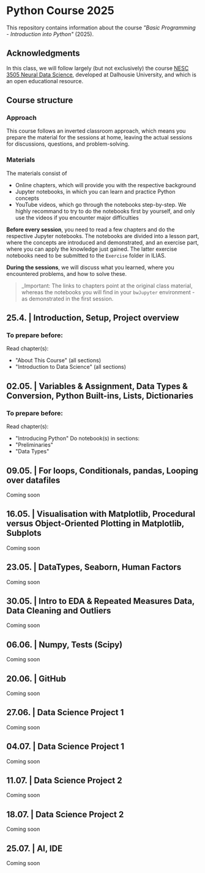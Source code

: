 # Python Course 2025
This repository contains information about the course _"Basic Programming - Introduction into Python"_ (2025).  

## Acknowledgments
In this class, we will follow largely (but not exclusively) the course [NESC 3505 Neural Data Science](https://neuraldatascience.io/intro.html), developed at Dalhousie University, and which is an open educational resource.

## Course structure
### Approach
This course follows an inverted classroom approach, which means you prepare the material for the sessions at home, leaving the actual sessions for discussions, questions, and problem-solving.

### Materials
The materials consist of
- Online chapters, which will provide you with the respective background
- Jupyter notebooks, in which you can learn and practice Python concepts
- YouTube videos, which go through the notebooks step-by-step. We highly recommand to try to do the notebooks first by yourself, and only use the videos if you encounter major difficulties

__Before every session__, you need to read a few chapters and do the respective Jupyter notebooks. The notebooks are divided into a lesson part, where the concepts are introduced and demonstrated, and an exercise part, where you can apply the knowledge just gained. The latter exercise notebooks need to be submitted to the `Exercise` folder in ILIAS.

__During the sessions__, we will discuss what you learned, where you encountered problems, and how to solve these.

> _Important: The links to chapters point at the original class material, whereas the notebooks you will find in your `bwJupyter` environment - as demonstrated in the first session.

## 25.4. | Introduction, Setup, Project overview
### To prepare before:
Read chapter(s):
- "About This Course" (all sections)
- "Introduction to Data Science" (all sections)

## 02.05. | Variables & Assignment, Data Types & Conversion, Python Built-ins, Lists, Dictionaries
### To prepare before:
Read chapter(s):
- "Introducing Python"
Do notebook(s) in sections:
- "Preliminaries"
- "Data Types"

## 09.05. | For loops, Conditionals, pandas, Looping over datafiles
Coming soon

## 16.05. | Visualisation with Matplotlib, Procedural versus Object-Oriented Plotting in Matplotlib, Subplots
Coming soon

## 23.05. | DataTypes, Seaborn, Human Factors
Coming soon

## 30.05. | Intro to EDA & Repeated Measures Data, Data Cleaning and Outliers
Coming soon

## 06.06. | Numpy, Tests (Scipy)
Coming soon

## 20.06. | GitHub
Coming soon

## 27.06. | Data Science Project 1
Coming soon

## 04.07. | Data Science Project 1
Coming soon

## 11.07. | Data Science Project 2
Coming soon

## 18.07. | Data Science Project 2
Coming soon

## 25.07. | AI, IDE
Coming soon


